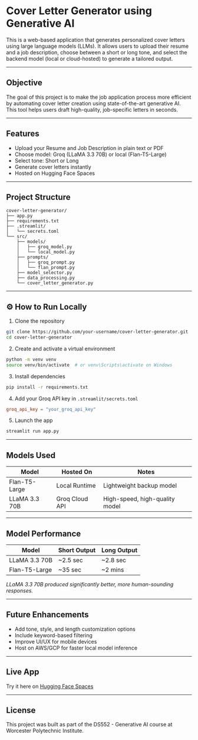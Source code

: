 # Cover Letter Generator using Generative AI

This is a web-based application that generates personalized cover letters using large language models (LLMs). It allows users to upload their resume and a job description, choose between a short or long tone, and select the backend model (local or cloud-hosted) to generate a tailored output.

---

## Objective

The goal of this project is to make the job application process more efficient by automating cover letter creation using state-of-the-art generative AI. This tool helps users draft high-quality, job-specific letters in seconds.

---

## Features

- Upload your Resume and Job Description in plain text or PDF
- Choose model: Groq (LLaMA 3.3 70B) or local (Flan-T5-Large)
- Select tone: Short or Long
- Generate cover letters instantly
- Hosted on Hugging Face Spaces

---

## Project Structure

```
cover-letter-generator/
├── app.py
├── requirements.txt
├── .streamlit/
│   └── secrets.toml
└── src/
    ├── models/
    │   ├── groq_model.py
    │   └── local_model.py
    ├── prompts/
    │   ├── groq_prompt.py
    │   └── flan_prompt.py
    ├── model_selector.py
    ├── data_processing.py
    └── cover_letter_generator.py
```

---

## ⚙️ How to Run Locally

1. Clone the repository
```bash
git clone https://github.com/your-username/cover-letter-generator.git
cd cover-letter-generator
```

2. Create and activate a virtual environment
```bash
python -m venv venv
source venv/bin/activate  # or venv\Scripts\activate on Windows
```

3. Install dependencies
```bash
pip install -r requirements.txt
```

4. Add your Groq API key in `.streamlit/secrets.toml`
```toml
groq_api_key = "your_groq_api_key"
```

5. Launch the app
```bash
streamlit run app.py
```

---

## Models Used

| Model            | Hosted On      | Notes                          |
|------------------|----------------|--------------------------------|
| Flan-T5-Large    | Local Runtime  | Lightweight backup model       |
| LLaMA 3.3 70B    | Groq Cloud API | High-speed, high-quality model |

---

## Model Performance

| Model           | Short Output | Long Output   |
|-----------------|--------------|---------------|
| LLaMA 3.3 70B   | ~2.5 sec     | ~2.8 sec      |
| Flan-T5-Large   | ~35 sec      | ~2 mins       |

*LLaMA 3.3 70B produced significantly better, more human-sounding responses.*

---

## Future Enhancements

- Add tone, style, and length customization options
- Include keyword-based filtering
- Improve UI/UX for mobile devices
- Host on AWS/GCP for faster local model inference

---

## Live App

Try it here on [Hugging Face Spaces](https://huggingface.co/spaces/sanjeethnc/cover-letter-generator-ds552)

---

## License

This project was built as part of the DS552 - Generative AI course at Worcester Polytechnic Institute.
